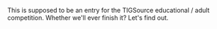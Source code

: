 This is supposed to be an entry for the TIGSource educational / adult competition. Whether we'll ever finish it? Let's find out.